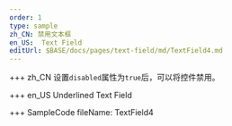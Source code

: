 ```yaml
--- 
order: 1
type: sample
zh_CN: 禁用文本框
en_US:  Text Field 
editUrl: $BASE/docs/pages/text-field/md/TextField4.md
---
```


+++ zh_CN
设置<Code>disabled</Code>属性为<Code>true</Code>后，可以将控件禁用。

+++ en_US
Underlined Text Field

+++ SampleCode
fileName: TextField4
